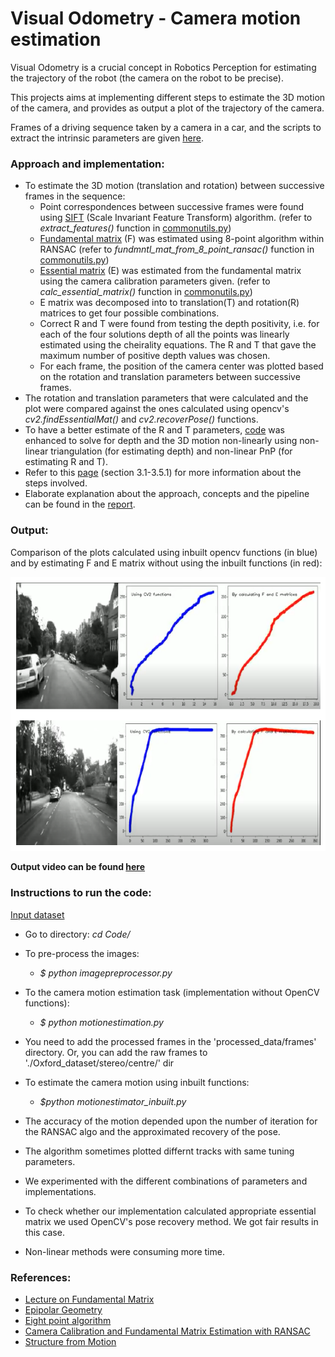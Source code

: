# Visual Odometry - Camera motion estimation
Visual Odometry is a crucial concept in Robotics Perception for estimating the trajectory of the robot (the camera on the robot to be precise).

This projects aims at implementing different steps to estimate the 3D motion of the camera, and provides as output a plot of the trajectory of the camera.

Frames of a driving sequence taken by a camera in a car, and the scripts to extract the intrinsic parameters are given [here](https://drive.google.com/drive/folders/1hAds4iwjSulc-3T88m9UDRsc6tBFih8a?usp=sharing).

### Approach and implementation:
- To estimate the 3D motion (translation and rotation) between successive frames in the sequence:
    - Point correspondences between successive frames were found using [SIFT](https://medium.com/data-breach/introduction-to-sift-scale-invariant-feature-transform-65d7f3a72d40) (Scale Invariant Feature Transform) algorithm. (refer to _extract_features()_ function in [commonutils.py](./Code/commonutils.py))
    - [Fundamental matrix](https://www.robots.ox.ac.uk/~vgg/hzbook/hzbook2/HZepipolar.pdf) (F) was estimated using 8-point algorithm within RANSAC (refer to _fundmntl_mat_from_8_point_ransac()_ function in [commonutils.py](./Code/commonutils.py))
    - [Essential matrix](https://www2.cs.duke.edu/courses/fall15/compsci527/notes/epipolar-geometry.pdf) (E) was estimated from the fundamental matrix using the camera calibration parameters given. (refer to _calc_essential_matrix()_ function in [commonutils.py](./Code/commonutils.py))
    - E matrix was decomposed into to translation(T) and rotation(R) matrices to get four possible combinations.
    - Correct R and T were found from testing the depth positivity, i.e. for each of the four solutions depth of all the points was linearly estimated using the cheirality equations. The R and T that gave the maximum number of positive depth values was chosen. 
    - For each frame, the position of the camera center was plotted based on the rotation and translation parameters between successive frames.
- The rotation and translation parameters that were calculated and the plot were compared against the ones calculated using opencv's _cv2.findEssentialMat()_ and _cv2.recoverPose()_ functions.
- To have a better estimate of the R and T parameters, [code](./Code/nonlinear_methods.py) was enhanced to solve for depth and the 3D motion non-linearly using non-linear triangulation (for estimating depth) and non-linear PnP (for estimating R and T).
- Refer to this [page](https://cmsc733.github.io/2019/proj/p3/) (section 3.1-3.5.1) for more information about the steps involved.
- Elaborate explanation about the approach, concepts and the pipeline can be found in the [report](Report.pdf).

### Output:
Comparison of the plots calculated using inbuilt opencv functions (in blue) and by estimating F and E matrix without using the inbuilt functions (in red):

![alt text](./output/comparison.PNG?raw=true "Comparinf plots")

**Output video can be found [here](https://drive.google.com/file/d/1K8uQAhiYeXw4GkELiAmqYnMzW-g0c_2F/view?usp=sharing)**



### Instructions to run the code:

[Input dataset](https://drive.google.com/drive/folders/1hAds4iwjSulc-3T88m9UDRsc6tBFih8a?usp=sharing)

- Go to directory:  _cd Code/_
- To pre-process the images: 
    - _$ python imagepreprocessor.py_

- To the camera motion estimation task (implementation without OpenCV functions):
    - _$ python motionestimation.py_

- You need to add the processed frames in the 'processed_data/frames' directory. Or, you can add the raw frames to './Oxford_dataset/stereo/centre/' dir

- To estimate the camera motion using inbuilt functions:
    - _$python motionestimator_inbuilt.py_

- The accuracy of the motion depended upon the number of iteration for the RANSAC algo and the approximated recovery of the pose.

- The algorithm sometimes plotted differnt tracks with same tuning parameters.

- We experimented with the different combinations of parameters and implementations. 

- To check whether our implementation calculated appropriate essential matrix we used OpenCV's pose recovery method. We got fair results in this case.

- Non-linear methods were consuming more time.

### References:
- [Lecture on Fundamental Matrix](https://www.youtube.com/watch?v=K-j704F6F7Q)
- [Epipolar Geometry](https://web.stanford.edu/class/cs231a/course_notes/03-epipolar-geometry.pdf)
- [Eight point algorithm](http://www.cs.cmu.edu/~16385/s17/Slides/12.4_8Point_Algorithm.pdf)
- [Camera Calibration and Fundamental Matrix Estimation with RANSAC](https://www.cc.gatech.edu/classes/AY2016/cs4476_fall/results/proj3/html/sdai30/index.html)
- [Structure from Motion](https://cmsc426.github.io/sfm/)
